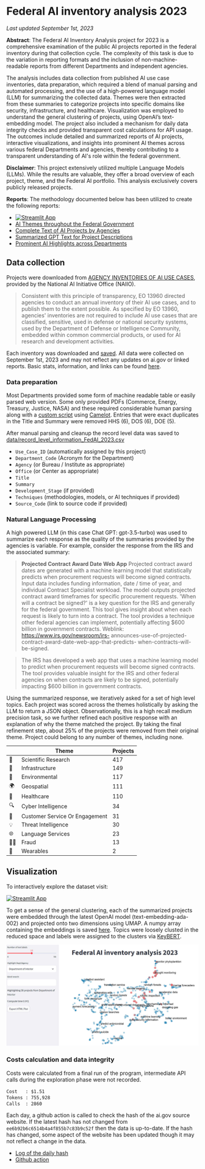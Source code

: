 # Federal AI inventory analysis 2023
_Last updated September 1st, 2023_

**Abstract**: The Federal AI Inventory Analysis project for 2023 is a comprehensive examination of the public AI projects reported in the federal inventory during that collection cycle. The complexity of this task is due to the variation in reporting formats and the inclusion of non-machine-readable reports from different Departments and independent agencies.

The analysis includes data collection from published AI use case inventories, data preparation, which required a blend of manual parsing and automated processing, and the use of a high-powered language model (LLM) for summarizing the collected data. Themes were then extracted from these summaries to categorize projects into specific domains like security, infrastructure, and healthcare. Visualization was employed to understand the general clustering of projects, using OpenAI’s text-embedding model. The project also included a mechanism for daily data integrity checks and provided transparent cost calculations for API usage. The outcomes include detailed and summarized reports of AI projects, interactive visualizations, and insights into prominent AI themes across various federal Departments and agencies, thereby contributing to a transparent understanding of AI's role within the federal government.

**Disclaimer**: This project extensively utilized multiple Language Models (LLMs). While the results are valuable, they offer a broad overview of each project, theme, and the Federal AI portfolio. This analysis exclusively covers publicly released projects.

**Reports**: The methodology documented below has been utilized to create the following reports:

+ [![Streamlit App](https://static.streamlit.io/badges/streamlit_badge_black_white.svg)](https://federal-ai-inventory-analysis-2023.streamlit.app/)
+ [AI Themes throughout the Federal Government](results/AI_themes.md)
+ [Complete Text of AI Projects by Agencies](results/AI_projects_full_text_by_Department.md)
+ [Summarized GPT Text for Project Descriptions](results/AI_projects_summary_text_by_Department.md)
+ [Prominent AI Highlights across Departments](results/AI_highlights_by_Department.md)


## Data collection

Projects were downloaded from [AGENCY INVENTORIES OF AI USE CASES](https://www.ai.gov/ai-use-case-inventories/), provided by the National AI Initiative Office (NAIIO).

> Consistent with this principle of transparency, EO 13960 directed agencies to conduct an annual inventory of their AI use cases, and to publish them to the extent possible. As specified by EO 13960, agencies' inventories are not required to include AI use cases that are classified, sensitive, used in defense or national security systems, used by the Department of Defense or Intelligence Community, embedded within common commercial products, or used for AI research and development activities.

Each inventory was downloaded and [saved](data/department_org_src).
All data were collected on September 1st, 2023 and may not reflect any updates on ai.gov or linked reports.
Basic stats, information, and links can be found [here](data/data_ingestion_statistics_AI_inv.csv).

### Data preparation

Most Departments provided some form of machine readable table or easily parsed web version. Some only provided PDFs (Commerce, Energy, Treasury, Justice, NASA) and these required considerable human parsing along with a [custom script](src/P0_parse_pdf2table.py) using [Camelot](https://github.com/camelot-dev/camelot). Entries that were exact duplicates in the Title and Summary were removed HHS (6), DOS (6), DOE (5).

After manual parsing and cleanup the record level data was saved to [data/record_level_information_FedAI_2023.csv](data/record_level_information_FedAI_2023.csv)

+ `Use_Case_ID` (automatically assigned by this project)
+ `Department_Code` (Acronym for the Department)
+ `Agency` (or Bureau / Institute as appropriate)
+ `Office` (or Center as appropriate)
+ `Title`
+ `Summary`
+ `Development_Stage` (if provided)
+ `Techniques` (methodologies, models, or AI techniques if provided)
+ `Source_Code` (link to source code if provided)

### Natural Language Processing

A high powered LLM (in this case Chat GPT: gpt-3.5-turbo) was used to summarize each response as the quality of the summaries provided by the agencies is variable. For example, consider the response from the IRS and the associated summary:

> **Projected Contract Award Date Web App** Projected contract award dates are generated with a machine learning  model that statistically predicts when procurement requests will become  signed contracts. Input data includes funding information, date / time of  year, and individual Contract Specialist workload. The model outputs  projected contract award timeframes for specific procurement requests.   'When will a contract be signed?' is a key question for the IRS and  generally for the federal government. This tool gives insight about when  each request is likely to turn into a contract. The tool provides a technique  other federal agencies can implement, potentially affecting $600 billion in  government contracts. Weblink: https://www.irs.gov/newsroom/irs- announces-use-of-projected-contract-award-date-web-app-that-predicts- when-contracts-will-be-signed.

> The IRS has developed a web app that uses a machine learning model to predict when procurement requests will become signed contracts. The tool provides valuable insight for the IRS and other federal agencies on when contracts are likely to be signed, potentially impacting $600 billion in government contracts.

Using the summarized response, we iteratively asked for a set of high level topics. Each project was scored across the themes holistically by asking the LLM to return a JSON object. Observationally, this is a high recall medium precision task, so we further refined each positive response with an explanation of why the theme matched the project. By taking the final refinement step, about 25% of the projects were removed from their original theme. Project could belong to any number of themes, including none.

|                  | Theme                             | Projects |
|------------------|----------------------------------|-------|
| 🔬               | Scientific Research              | 417   |
| 🔧               | Infrastructure                   | 149   |
| 🌳               | Environmental                    | 117   |
| 🌍               | Geospatial                       | 111   |
| 🏥               | Healthcare                       | 110   |
| 🔍               | Cyber Intelligence               | 34    |
| 🤝               | Customer Service Or Engagement  | 31    |
| 💡               | Threat Intelligence              | 30    |
| 🌐               | Language Services                | 23    |
| 🕵️‍♂️           | Fraud                            | 13    |
| 📱               | Wearables                        | 2     |

## Visualization

To interactively explore the dataset visit:

[![Streamlit App](https://static.streamlit.io/badges/streamlit_badge_black_white.svg)](https://federal-ai-inventory-analysis-2023.streamlit.app/)

To get a sense of the general clustering, each of the summarized projects were embedded through the latest OpenAI model (text-embedding-ada-002) and projected onto two dimensions using UMAP. A numpy array containing the embeddings is saved [here](data/GPT_embedding.npy). Topics were loosely clusted in the reduced space and labels were assigned to the clusters via [KeyBERT](https://github.com/MaartenGr/KeyBERT).

![Visualization of Federal AI Projects](results/streamlit_demo.jpg)

### Costs calculation and data integrity 

Costs were calculated from a final run of the program, intermediate API calls during the exploration phase were not recorded.

```
Cost   : $1.51
Tokens : 755,928
Calls  : 2860
```

Each day, a github action is called to check the hash of the ai.gov source website. If the latest hash has not changed from `ee6b92b6c6514b4a4f855b7c83b9c52f` then the data is up-to-date. If the hash has changed, some aspect of the website has been updated though it may not reflect a change in the data.

+ [Log of the daily hash](data/ai_gov_md5hash.csv)
+ [Github action](.github/workflows/md5_website_check.yml)
